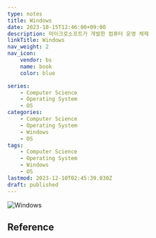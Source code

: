 ```yaml
---
type: notes
title: Windows
date: 2023-10-15T12:46:00+09:00
description: 마이크로소프트가 개발한 컴퓨터 운영 체제
linkTitle: Windows
nav_weight: 2
nav_icon:
    vendor: bs
    name: book
    color: blue

series:
    - Computer Science
    - Operating System
    - OS
categories:
    - Computer Science
    - Operating System
    - Windows
    - OS
tags:
    - Computer Science
    - Operating System
    - Windows
    - OS
lastmod: 2023-12-10T02:45:39.030Z
draft: published
---
```


![Windows](/content/computer-science/windows.png#center)

## Reference
